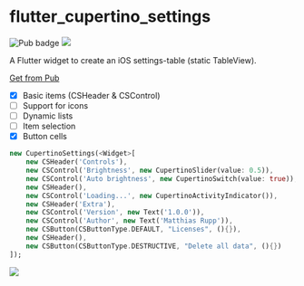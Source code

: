 # flutter_cupertino_settings

![Pub badge](https://img.shields.io/pub/v/flutter_cupertino_settings.svg)  ![](https://img.shields.io/github/license/matthinc/flutter_cupertino_settings.svg)

A Flutter widget to create an iOS settings-table (static TableView).

[Get from Pub](https://pub.dartlang.org/packages/flutter_cupertino_settings#-installing-tab-)

- [x] Basic items (CSHeader & CSControl)
- [ ] Support for icons
- [ ] Dynamic lists
- [ ] Item selection
- [x] Button cells

```dart
new CupertinoSettings(<Widget>[
    new CSHeader('Controls'),
    new CSControl('Brightness', new CupertinoSlider(value: 0.5)),
    new CSControl('Auto brightness', new CupertinoSwitch(value: true)),
    new CSHeader(),
    new CSControl('Loading...', new CupertinoActivityIndicator()),
    new CSHeader('Extra'),
    new CSControl('Version', new Text('1.0.0')),
    new CSControl('Author', new Text('Matthias Rupp')),
    new CSButton(CSButtonType.DEFAULT, "Licenses", (){}),
    new CSHeader(),
    new CSButton(CSButtonType.DESTRUCTIVE, "Delete all data", (){})
]);
```

![](http://abload.de/img/untitled5oqr2.png)